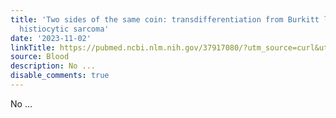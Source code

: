 ```yaml
---
title: 'Two sides of the same coin: transdifferentiation from Burkitt lymphoma to
  histiocytic sarcoma'
date: '2023-11-02'
linkTitle: https://pubmed.ncbi.nlm.nih.gov/37917080/?utm_source=curl&utm_medium=rss&utm_campaign=journals&utm_content=7603509&fc=None&ff=20231102180654&v=2.17.9.post6+86293ac
source: Blood
description: No ...
disable_comments: true
---
```

No ...